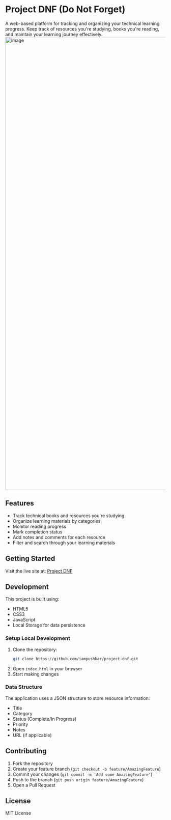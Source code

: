 # Project DNF (Do Not Forget)

A web-based platform for tracking and organizing your technical learning progress. Keep track of resources you're studying, books you're reading, and maintain your learning journey effectively.
<img width="1424" alt="image" src="https://github.com/user-attachments/assets/995514da-219a-4ef0-9a06-7ca68e2dae0c" />


## Features

- Track technical books and resources you're studying
- Organize learning materials by categories
- Monitor reading progress
- Mark completion status
- Add notes and comments for each resource
- Filter and search through your learning materials

## Getting Started

Visit the live site at: [Project DNF](https://iampushkar.github.io/project-dnf/)

## Development

This project is built using:
- HTML5
- CSS3
- JavaScript
- Local Storage for data persistence

### Setup Local Development

1. Clone the repository:
   ```bash
   git clone https://github.com/iampushkar/project-dnf.git
   ```
2. Open `index.html` in your browser
3. Start making changes

### Data Structure

The application uses a JSON structure to store resource information:
- Title
- Category
- Status (Complete/In Progress)
- Priority
- Notes
- URL (if applicable)

## Contributing

1. Fork the repository
2. Create your feature branch (`git checkout -b feature/AmazingFeature`)
3. Commit your changes (`git commit -m 'Add some AmazingFeature'`)
4. Push to the branch (`git push origin feature/AmazingFeature`)
5. Open a Pull Request

## License

MIT License

